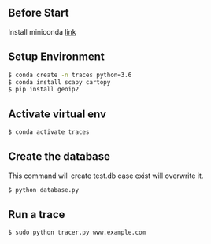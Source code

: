 
## Before Start
Install miniconda [link](https://docs.conda.io/en/latest/miniconda.html)

## Setup Environment
```bash
$ conda create -n traces python=3.6
$ conda install scapy cartopy
$ pip install geoip2
```

## Activate virtual env
```bash
$ conda activate traces
```

## Create the database
This command will create test.db case exist will overwrite it.

```bash
$ python database.py
```
## Run a trace

```bash
$ sudo python tracer.py www.example.com
```
